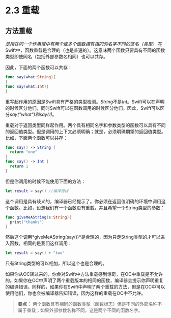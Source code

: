 # 2.3 重载

## 方法重载
*是指在同一个作用域中有两个或多个函数拥有相同的名字不同的签名（类型）*
在Swift中，函数重载是合理的（也是普遍的）。这意味两个函数只要具有不同的函数类型即使同名（包括外部参数名相同）也可以共存。

因此，下面的两个函数可以共存：
```swift
func say(what:String){
}
func say(what:Int){
}
```
重写起作用的原因是Swift具有严格的类型检测。*String*不是*Int*。Swift可以在声明的时候区分他们，同时Swift可以在函数调用的时候区分他们。因此，Swift可以区分*say("what")*和*say(1)*。

重载对于返回类型同样起作用。两个具有相同名字和参数类型的函数可以具有不同的返回值类型。但是调用的上下文必须明确；就是，必须明确期望的返回值类型。
比如，下面两个函数可以共存：
```swift
func say() -> String {
  return "one"
}
func say() -> Int {
  return 1
}
```
但是你调用的时候不能使用下面的方法：
```Swift
let result = say() //编译错误
```
这个调用是具有歧义的，编译器已经提示了。你必须在返回值明确的环境中调用这个函数。比如，设想我们有一个函数没有重载，并且希望一个String类型的参数：
```swift
func giveMeAString(s:String){
  print("thanks")
}
```
然后这个调用*giveMeAString(say())*是合理的，因为只走String类型的才可以进入函数，相同的是我们这样调用：
```swift
let result = say() + "two"
```
只有String类型的可以相加，所以这个也是合理的。

如果你从OC转过来的，你会对Swift中方法重载感到惊奇，在OC中重载是不允许的。如果你在OC中声明了两个重载版本的相同的函数，编译器会提示你声明重复的编译错误。同样的，如果你在Swift中声明了两个重载的方法，但是在OC中可以使用他们，你也会被编译器告知错误，因为这样的重载在OC中不允许。


> **要点：**
> 两个函数具有相同的函数类型（函数标志）但是不同的外部名称不属于重载；如果外部参数名称不同，这是两个不同的函数名字。


